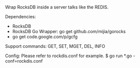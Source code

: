 Wrap RocksDB inside a server talks like the REDIS.

Dependencies:
* RocksDB
* RocksDB Go Wrapper: go get github.com/mijia/gorocks
* go get code.google.com/p/gcfg

Support commands:
GET, SET, MGET, DEL, INFO

Config:
Please refer to rockdis.conf for example.
$ go run *.go -conf=rockdis.conf
